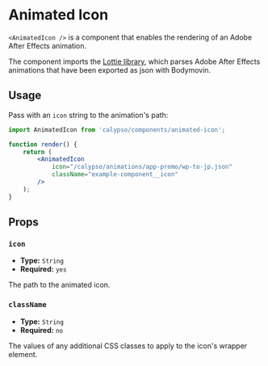 # Animated Icon

`<AnimatedIcon />` is a component that enables the rendering of an Adobe After Effects animation. 

The component imports the [Lottie library](https://airbnb.io/lottie/#/), which parses Adobe After Effects animations that have been exported as json with Bodymovin.

## Usage

Pass with an `icon` string to the animation's path:

```jsx
import AnimatedIcon from 'calypso/components/animated-icon';

function render() {
	return (
		<AnimatedIcon
			icon="/calypso/animations/app-promo/wp-to-jp.json"
			className="example-component__icon"
		/>
	);
}
```

## Props

### `icon`

- **Type:** `String`
- **Required:** `yes`

The path to the animated icon.

### `className`

- **Type:** `String`
- **Required:** `no`

The values of any additional CSS classes to apply to the icon's wrapper element.
